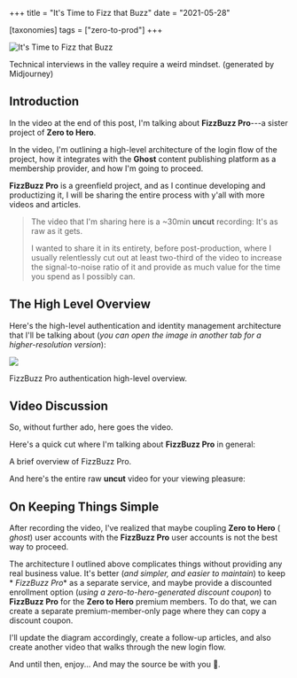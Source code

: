 +++
title = "It's Time to Fizz that Buzz"
date = "2021-05-28"

[taxonomies]
tags = ["zero-to-prod"]
+++

![It's Time to Fizz that Buzz](/zerotohero-dev/content/images/size/w1200/2024/03/Volkan_zelik_data_structures_and_algorithms_but_they_are_alive_c53953fa-c2af-4acf-8494-e5d209cc1029.png)

Technical interviews in the valley require a weird mindset. (generated by
Midjourney)

Introduction
------------

In the video at the end of this post, I'm talking about **FizzBuzz Pro**---a
sister project of **Zero to Hero**.

In the video, I'm outlining a high-level architecture of the login flow of the
project, how it integrates with the **Ghost** content publishing platform as a
membership provider, and how I'm going to proceed.

**FizzBuzz Pro** is a greenfield project, and as I continue developing and
productizing it, I will be sharing the entire process with y'all with more
videos and articles.

> The video that I'm sharing here is a ~30min **uncut** recording: It's as raw
> as it gets.
>
> I wanted to share it in its entirety, before post-production, where I usually
> relentlessly cut out at least two-third of the video to increase the
> signal-to-noise ratio of it and provide as much value for the time you spend as
> I possibly can.

The High Level Overview
-----------------------

Here's the high-level authentication and identity management architecture that
I'll be talking about (_you can open the image in another tab for a
higher-resolution version_):

![](https://www.zerotohero.dev/content/images/2021/05/fizzbuzz-pro-verification-flow-2.png)

FizzBuzz Pro authentication high-level overview.

Video Discussion
----------------

So, without further ado, here goes the video.

Here's a quick cut where I'm talking about **FizzBuzz Pro** in general:

A brief overview of FizzBuzz Pro.

And here's the entire raw **uncut** video for your viewing pleasure:

On Keeping Things Simple
------------------------

After recording the video, I've realized that maybe coupling **Zero to Hero** (
_ghost_) user accounts with the **FizzBuzz Pro** user accounts is not the best
way to proceed.

The architecture I outlined above complicates things without providing any real
business value. It's better (_and simpler, and easier to maintain_) to keep *
*FizzBuzz Pro** as a separate service, and maybe provide a discounted enrollment
option (_using a zero-to-hero-generated discount coupon_) to **FizzBuzz Pro**
for the **Zero to Hero** premium members. To do that, we can create a separate
premium-member-only page where they can copy a discount coupon.

I'll update the diagram accordingly, create a follow-up articles, and also
create another video that walks through the new login flow.

And until then, enjoy... And may the source be with you 🦄.
